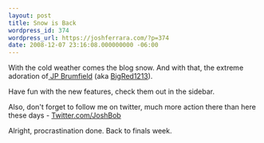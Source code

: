 ```yaml
---
layout: post
title: Snow is Back
wordpress_id: 374
wordpress_url: https://joshferrara.com/?p=374
date: 2008-12-07 23:16:08.000000000 -06:00
---
```

With the cold weather comes the blog snow. And with that, the extreme adoration of<a href="http://www.jpbrumfield.com"> JP Brumfield</a> (aka <a href="http://www.twitter.com/bigred1213">BigRed1213</a>).

Have fun with the new features, check them out in the sidebar.

Also, don't forget to follow me on twitter, much more action there than here these days - <a href="http://www.twitter.com/joshbob">Twitter.com/JoshBob</a>

Alright, procrastination done. Back to finals week.
